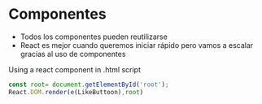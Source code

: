 # Componentes
<ul>
<li> Todos los componentes pueden reutilizarse</li>
<li> React es mejor cuando queremos iniciar rápido pero vamos a escalar gracias al uso de componentes </li>
</ul>


Using a react component in .html script
```Javascript
const root= document.getElementById('root');
React.DOM.render(e(LikeButtoon),root)


